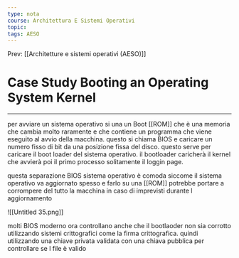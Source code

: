 ```yaml
---
type: nota
course: Architettura E Sistemi Operativi
topic: 
tags: AESO
---
```


Prev: [[Architetture e sistemi operativi (AESO)]]

# Case Study Booting an Operating System Kernel
---
per avviare un sistema operativo si una un Boot [[ROM]] che è una memoria che cambia molto raramente e che contiene un programma che viene eseguito al avvio della macchina. questo si chiama BIOS e caricare un numero fisso di bit da una posizione fissa del disco. questo serve per caricare il boot loader del sistema operativo. il bootloader caricherà il kernel che avvierà poi il primo processo solitamente il loggin page.

questa separazione BIOS sistema operativo è comoda siccome il sistema operativo va aggiornato spesso e farlo su una [[ROM]] potrebbe portare a corrompere del tutto la macchina in caso di imprevisti durante l aggiornamento

![[Untitled 35.png]]

molti BIOS moderno ora controllano anche che il bootlaoder non sia corrotto utilizzando sistemi crittografici come la firma crittografica. quindi utilizzando una chiave privata validata con una chiava pubblica per controllare se l file è valido
